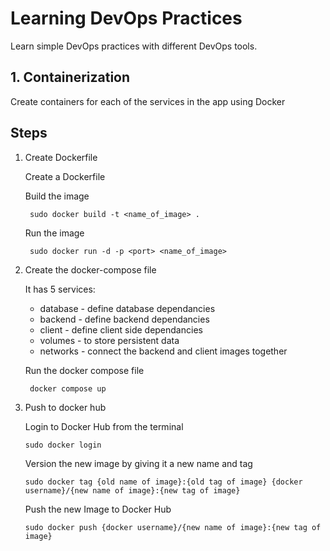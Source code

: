 # Learning DevOps Practices

Learn simple DevOps practices with different DevOps tools.


## 1. Containerization

 Create containers for each of the services in the app using Docker
 ## Steps
 1. Create Dockerfile

	Create a Dockerfile

    Build the image
    ```
     sudo docker build -t <name_of_image> .
     ```
    Run the image
    ```
     sudo docker run -d -p <port> <name_of_image>
     ```
        


 2. Create the docker-compose file
     
     It has 5 services: 
    * database - define database dependancies
    * backend - define backend dependancies
    * client - define client side dependancies
    * volumes - to store persistent data
    * networks - connect the backend and client images together
    
    Run the docker compose file
    ```
     docker compose up
     ```

 3. Push to docker hub

    Login to Docker Hub from the terminal
      ```
      sudo docker login
      ```
    Version the new image by giving it a new name and tag
   
      ```
      sudo docker tag {old name of image}:{old tag of image} {docker username}/{new name of image}:{new tag of image}
      ```
    Push the new Image  to Docker Hub
   
      ```
      sudo docker push {docker username}/{new name of image}:{new tag of image}
      ```
 